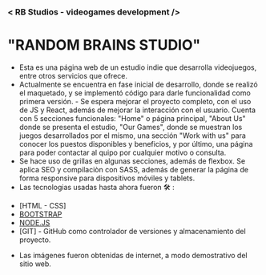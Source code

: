 ###  < RB Studios - videogames development />

# "RANDOM BRAINS STUDIO"
- Esta es una página web de un estudio indie que desarrolla videojuegos, entre otros servicios que ofrece.
- Actualmente se encuentra en fase inicial de desarrollo, donde se realizó el maquetado, y se implementó código para darle funcionalidad como primera versión. - Se espera mejorar el proyecto completo, con el uso de JS y React, además de mejorar la interacción con el usuario. Cuenta con 5 secciones funcionales: "Home" o página principal, "About Us" donde se presenta el estudio, "Our Games", donde se muestran los juegos desarrollados por el mismo, una sección "Work with us" para conocer los puestos disponibles y beneficios, y por último, una página para poder contactar al quipo por cualquier motivo o consulta.
- Se hace uso de grillas en algunas secciones, además de flexbox. Se aplica SEO y compilaciòn con SASS, además de generar la página de forma responsive para dispositivos móviles y tablets.
- Las tecnologias usadas hasta ahora fueron 🛠️ :
   
 
* [HTML - CSS]
* [BOOTSTRAP](https://getbootstrap.com/) 
* [NODE.JS](https://nodejs.org/es/) 
* [GIT] - GitHub como controlador de versiones y almacenamiento del proyecto.
- Las imágenes fueron obtenidas de internet, a modo demostrativo del sitio web.
